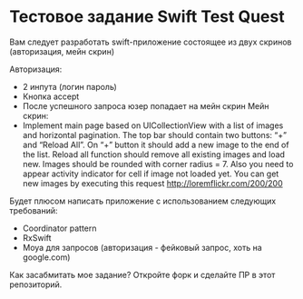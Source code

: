 # Тестовое задание Swift Test Quest

Вам следует разработать swift-приложение состоящее из двух скринов (авторизация, мейн скрин)


Авторизация: 
  -  2 инпута (логин пароль)
  - Кнопка accept
  - После успешного запроса юзер попадает на мейн скрин
Мейн скрин:
  - Implement main page based on UICollectionView with a list of images and horizontal pagination. The top bar should contain two buttons: “+” and “Reload All”.
On “+” button it should add a new image to the end of the list. Reload all function should remove all existing images and load new. Images should be rounded with corner radius = 7. Also you need to appear activity indicator for cell if image not loaded yet. You can get new images by executing this request http://loremflickr.com/200/200

Будет плюсом написать приложение с использованием следующих требований:
  - Coordinator pattern
  - RxSwift
  - Moya для запросов (авторизация - фейковый запрос, хоть на google.com) 

Как засабмитать мое задание?
Откройте форк и сделайте ПР в этот репозиторий.
